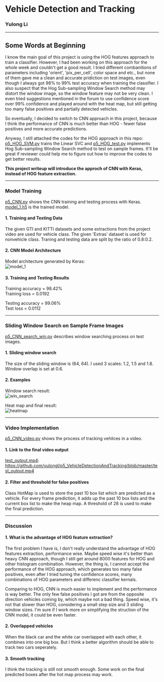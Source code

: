 # Vehicle Detection and Tracking
### Yulong Li  
---
## Some Words at Beginning  

I know the main goal of this project is using the HOG features approach to train a classifier. However, I had been working on this approach for the whole week and couldn't get a good result. I tried different combanitions of parameters including 'orient', 'pix_per_cell', color space and etc., but none of them gave me a clean and accurate pridiction on test images, even though I always got 98% to 99% test accuracy when training the classifier. I also suspect that the Hog Sub-sampling Window Search method may distort the window image, so the window feature may not be very clean. I even tried suggestions mentioned in the forum to use confidence score over 99% confidence and played around with the heat map, but still getting too many false positives and partially detected vehicles.  

So eventually, I decided to switch to CNN approach in this project, because I think the performance of CNN is much better than HOG - fewer false positives and more accurate predictions.  

Anyway, I still attached the codes for the HOG approach in this repo: [p5_HOG_SVM.py](https://github.com/yulongl/p5_VehicleDetectionAndTracking/blob/master/p5_HOG_SVM.py) trains the Linear SVC and [p5_HOG_test.py](https://github.com/yulongl/p5_VehicleDetectionAndTracking/blob/master/p5_HOG_test.py) implements Hog Sub-sampling Window Search method to test on sample frames. It'll be great if reviewer could help me to figure out how to improve the codes to get better results.  

**This project writeup will introduce the approch of CNN with Keras, instead of HOG feature extraction.**  

---
### Model Training  

[p5_CNN.py](https://github.com/yulongl/p5_VehicleDetectionAndTracking/blob/master/p5_CNN.py) shows the CNN training and testing process with Keras.  
[model_1.h5](https://github.com/yulongl/p5_VehicleDetectionAndTracking/blob/master/model_1.h5) is the trained model.  

#### 1. Training and Testing Data  

The given GTI and KITTI datasets and some extractions from the project video are used for vehicle class. The given 'Extras' dataset is used for nonvehicle class. Traning and testing data are split by the ratio of 0.8:0.2.

#### 2. CNN Model Architecture

Model architecture generated by Keras:  
![model_1](https://github.com/yulongl/p5_VehicleDetectionAndTracking/blob/master/images/model_1.png)  

#### 3. Training and Testing Results

Training accuracy = 98.42%  
Training loss = 0.0192

Testing accuracy = 99.06%  
Test loss = 0.0112  

---  

### Sliding Window Search on Sample Frame Images  

[p5_CNN_search_win.py](https://github.com/yulongl/p5_VehicleDetectionAndTracking/blob/master/p5_CNN_search_win.py) describes window searching process on test images.   

#### 1. Sliding window search

The size of the sliding window is (64, 64). I used 3 scales: 1.2, 1.5 and 1.8. Window overlap is set at 0.6.

#### 2. Examples

Window search result:  
![win_search](https://github.com/yulongl/p5_VehicleDetectionAndTracking/blob/master/images/win_search.png)  

Heat map and final result:  
![heatmap](https://github.com/yulongl/p5_VehicleDetectionAndTracking/blob/master/images/heatmap.png)  

---

### Video Implementation

[p5_CNN_video.py](https://github.com/yulongl/p5_VehicleDetectionAndTracking/blob/master/p5_CNN_video.py) shows the process of tracking vehilces in a video.  

#### 1. Link to the final video output

[test_output.mp4](https://github.com/yulongl/p5_VehicleDetectionAndTracking/blob/master/test_output.mp4): https://github.com/yulongl/p5_VehicleDetectionAndTracking/blob/master/test_output.mp4    


#### 2. Filter and threshold for false positives

Class HotMap is used to store the past 10 box list which are predicted as a vehicle. For every frame prediction, it adds up the past 10 box lists and the current box list to make the heap map. A threshold of 28 is used to make the final prediction.

---

### Discussion

#### 1. What is the advantage of HOG feature extraction?  

The first problem I have is, I don't really understand the advantage of HOG features extraction, performance wise. Maybe speed wise it's better than heavy CNN approach, though I still get around 8000 features for HOG and other histogram combination. However, the thing is, I cannot accept the performance of the HOG approach, which generates too many false positives, even after I tried tuning the confidence scores, many combinations of HOG parameters and differenc classifier kernals.  

Comparing to HOG, CNN is much easier to implement and the performance is way better. The only few false positives I got are from the opposite direction vehicles coming by, which maybe not a bad thing. Speed wise, it's not that slower than HOG, considering a small step size and 3 sliding window sizes. I'm sure if I work more on simplifying the struction of the CNN model, it could be even faster.  

#### 2. Overlapped vehicles  

When the black car and the white car overlapped with each other, it combines into one big box. But I think a better algorithm should be able to track two cars seperately.  

#### 3. Smooth tracking  

I think the tracking is still not smooth enough. Some work on the final predicted boxes after the hot map process may work.  


